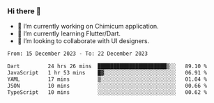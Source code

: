 ### Hi there 👋

<!--
**devcat37/devcat37** is a ✨ _special_ ✨ repository because its `README.md` (this file) appears on your GitHub profile.-->


- 🔭 I’m currently working on Chimicum application.
- 🌱 I’m currently learning Flutter/Dart.
- 👯 I’m looking to collaborate with UI designers.
<!-- - 🤔 I’m looking for help with ... -->

<!--START_SECTION:waka-->

```txt
From: 15 December 2023 - To: 22 December 2023

Dart         24 hrs 26 mins  ██████████████████████▒░░   89.10 %
JavaScript   1 hr 53 mins    █▓░░░░░░░░░░░░░░░░░░░░░░░   06.91 %
YAML         17 mins         ▒░░░░░░░░░░░░░░░░░░░░░░░░   01.04 %
JSON         10 mins         ░░░░░░░░░░░░░░░░░░░░░░░░░   00.66 %
TypeScript   10 mins         ░░░░░░░░░░░░░░░░░░░░░░░░░   00.62 %
```

<!--END_SECTION:waka-->
